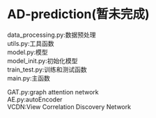 # AD-prediction(暂未完成)

data_processing.py:数据预处理  
utils.py:工具函数  
model.py:模型  
model_init.py:初始化模型  
train_test.py:训练和测试函数  
main.py:主函数  
  
GAT.py:graph attention network   
AE.py:autoEncoder  
VCDN:View Correlation Discovery Network
